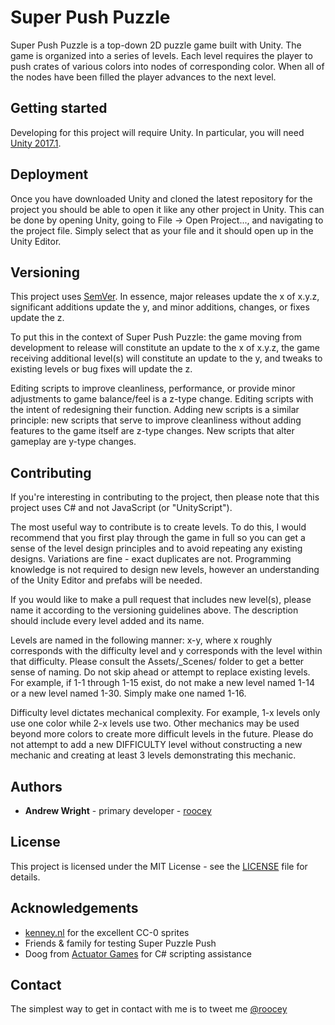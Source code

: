 # Super Push Puzzle

Super Push Puzzle is a top-down 2D puzzle game built with Unity. The game is organized into a series of levels. Each level requires the player to push crates of various colors into nodes of corresponding color. When all of the nodes have been filled the player advances to the next level.

## Getting started

Developing for this project will require Unity. In particular, you will need [Unity 2017.1](https://store.unity.com/download?ref=personal).

## Deployment

Once you have downloaded Unity and cloned the latest repository for the project you should be able to open it like any other project in Unity. This can be done by opening Unity, going to File -> Open Project..., and navigating to the project file. Simply select that as your file and it should open up in the Unity Editor.

## Versioning

This project uses [SemVer](http://semver.org/). In essence, major releases update the x of x.y.z, significant additions update the y, and minor additions, changes, or fixes update the z. 

To put this in the context of Super Push Puzzle: the game moving from development to release will constitute an update to the x of x.y.z, the game receiving additional level(s) will constitute an update to the y, and tweaks to existing levels or bug fixes will update the z.

Editing scripts to improve cleanliness, performance, or provide minor adjustments to game balance/feel is a z-type change. Editing scripts with the intent of redesigning their function. Adding new scripts is a similar principle: new scripts that serve to improve cleanliness without adding features to the game itself are z-type changes. New scripts that alter gameplay are y-type changes.

## Contributing

If you're interesting in contributing to the project, then please note that this project uses C# and not JavaScript (or "UnityScript").

The most useful way to contribute is to create levels. To do this, I would recommend that you first play through the game in full so you can get a sense of the level design principles and to avoid repeating any existing designs. Variations are fine - exact duplicates are not. Programming knowledge is not required to design new levels, however an understanding of the Unity Editor and prefabs will be needed.

If you would like to make a pull request that includes new level(s), please name it according to the versioning guidelines above. The description should include every level added and its name.

Levels are named in the following manner: x-y, where x roughly corresponds with the difficulty level and y corresponds with the level within that difficulty. Please consult the Assets/_Scenes/ folder to get a better sense of naming. Do not skip ahead or attempt to replace existing levels. For example, if 1-1 through 1-15 exist, do not make a new level named 1-14 or a new level named 1-30. Simply make one named 1-16. 

Difficulty level dictates mechanical complexity. For example, 1-x levels only use one color while 2-x levels use two. Other mechanics may be used beyond more colors to create more difficult levels in the future. Please do not attempt to add a new DIFFICULTY level without constructing a new mechanic and creating at least 3 levels demonstrating this mechanic. 

## Authors

* **Andrew Wright** - primary developer - [roocey](https://github.com/roocey)

## License

This project is licensed under the MIT License - see the [LICENSE](LICENSE) file for details.

## Acknowledgements 

* [kenney.nl](http://kenney.nl/) for the excellent CC-0 sprites
* Friends & family for testing Super Puzzle Push
* Doog from [Actuator Games](http://actuatorgames.com/) for C# scripting assistance

## Contact

The simplest way to get in contact with me is to tweet me [@roocey](https://twitter.com/roocey)
